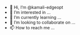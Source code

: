 - 👋 Hi, I’m @kamali-edgeopt
- 👀 I’m interested in ...
- 🌱 I’m currently learning ...
- 💞️ I’m looking to collaborate on ...
- 📫 How to reach me ...

<!---
kamali-edgeopt/kamali-edgeopt is a ✨ special ✨ repository because its `README.md` (this file) appears on your GitHub profile.
You can click the Preview link to take a look at your changes.
--->
